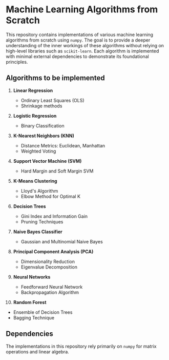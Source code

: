 # Machine Learning Algorithms from Scratch

This repository contains implementations of various machine learning algorithms from scratch using `numpy`. The goal is to provide a deeper understanding of the inner workings of these algorithms without relying on high-level libraries such as `scikit-learn`. Each algorithm is implemented with minimal external dependencies to demonstrate its foundational principles.

## Algorithms to be implemented

1. **Linear Regression**  
   - Ordinary Least Squares (OLS)
   - Shrinkage methods

2. **Logistic Regression**  
   - Binary Classification

3. **K-Nearest Neighbors (KNN)**  
   - Distance Metrics: Euclidean, Manhattan
   - Weighted Voting

4. **Support Vector Machine (SVM)**  
   - Hard Margin and Soft Margin SVM

5. **K-Means Clustering**  
   - Lloyd's Algorithm
   - Elbow Method for Optimal K

6. **Decision Trees**  
   - Gini Index and Information Gain
   - Pruning Techniques

7. **Naive Bayes Classifier**  
   - Gaussian and Multinomial Naive Bayes

8. **Principal Component Analysis (PCA)**  
   - Dimensionality Reduction
   - Eigenvalue Decomposition

9. **Neural Networks**  
   - Feedforward Neural Network
   - Backpropagation Algorithm

10. **Random Forest**  
   - Ensemble of Decision Trees
   - Bagging Technique

## Dependencies

The implementations in this repository rely primarily on `numpy` for matrix operations and linear algebra.
